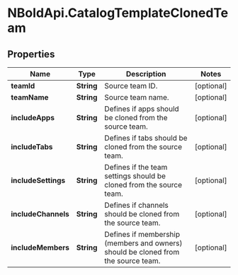 # NBoldApi.CatalogTemplateClonedTeam

## Properties

Name | Type | Description | Notes
------------ | ------------- | ------------- | -------------
**teamId** | **String** | Source team ID. | [optional] 
**teamName** | **String** | Source team name. | [optional] 
**includeApps** | **String** | Defines if apps should be cloned from the source team. | [optional] 
**includeTabs** | **String** | Defines if tabs should be cloned from the source team. | [optional] 
**includeSettings** | **String** | Defines if the team settings should be cloned from the source team. | [optional] 
**includeChannels** | **String** | Defines if channels should be cloned from the source team. | [optional] 
**includeMembers** | **String** | Defines if membership (members and owners) should be cloned from the source team. | [optional] 


